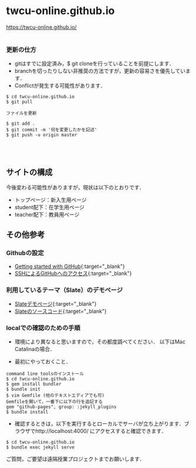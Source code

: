 # twcu-online.github.io

https://twcu-online.github.io/
<br />
<br />

### 更新の仕方

- gitはすでに設定済み，$ git cloneを行っていることを前提にします．  
- branchを切ったりしない非推奨の方法ですが，更新の容易さを優先しています．  
- Conflictが発生する可能性があります．

```
$ cd twcu-online.github.io
$ git pull

ファイルを更新

$ git add .
$ git commit -m '何を変更したかを記述'
$ git push -u origin master
```
<br />
<br />

## サイトの構成

今後変わる可能性がありますが，現状は以下のとおりです．

- トップページ：新入生用ページ  
- student配下：在学生用ページ  
- teacher配下：教員用ページ

## その他参考

### Githubの設定

- [Getting started with GitHub](https://help.github.com/en/github/getting-started-with-github){:target="_blank"}  
- [SSHによるGitHubへのアクセス](https://help.github.com/en/github/authenticating-to-github/connecting-to-github-with-ssh){:target="_blank"}

### 利用しているテーマ（Slate）のデモページ

- [Slateデモページ](https://pages-themes.github.io/slate/){:target="_blank"}  
- [Slateのソースコード](https://github.com/pages-themes/slate){:target="_blank"}

### localでの確認のための手順

- 環境により異なると思いますので，その都度調べてください．
以下はMac Catalinaの場合．

- 最初にやっておくこと．

```
command line toolsのインストール
$ cd twcu-online.github.io
$ gem install bundler
$ bundle init
$ vim Gemfile (他のテキストエディアでも可)
Gemfileを開いて，一番下に以下の行を追記する
gem "github-pages", group: :jekyll_plugins
$ bundle install
```

- 確認するときは，以下を実行するとローカルでサーバが立ち上がります．ブラウザでhttp://localhost:4000/ にアクセスすると確認できます．

```
$ cd twcu-online.github.io
$ bundle exec jekyll serve
```

ご質問，ご要望は遠隔授業プロジェクトまでお願いします．